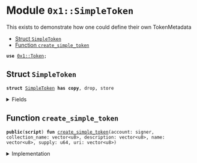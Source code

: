 
<a name="0x1_SimpleToken"></a>

# Module `0x1::SimpleToken`

This exists to demonstrate how one could define their own TokenMetadata


-  [Struct `SimpleToken`](#0x1_SimpleToken_SimpleToken)
-  [Function `create_simple_token`](#0x1_SimpleToken_create_simple_token)


<pre><code><b>use</b> <a href="Token.md#0x1_Token">0x1::Token</a>;
</code></pre>



<a name="0x1_SimpleToken_SimpleToken"></a>

## Struct `SimpleToken`



<pre><code><b>struct</b> <a href="SimpleToken.md#0x1_SimpleToken">SimpleToken</a> <b>has</b> <b>copy</b>, drop, store
</code></pre>



<details>
<summary>Fields</summary>


<dl>
<dt>
<code>magic_number: u64</code>
</dt>
<dd>

</dd>
</dl>


</details>

<a name="0x1_SimpleToken_create_simple_token"></a>

## Function `create_simple_token`



<pre><code><b>public</b>(<b>script</b>) <b>fun</b> <a href="SimpleToken.md#0x1_SimpleToken_create_simple_token">create_simple_token</a>(account: signer, collection_name: vector&lt;u8&gt;, description: vector&lt;u8&gt;, name: vector&lt;u8&gt;, supply: u64, uri: vector&lt;u8&gt;)
</code></pre>



<details>
<summary>Implementation</summary>


<pre><code><b>public</b>(<b>script</b>) <b>fun</b> <a href="SimpleToken.md#0x1_SimpleToken_create_simple_token">create_simple_token</a>(
    account: signer,
    collection_name: vector&lt;u8&gt;,
    description: vector&lt;u8&gt;,
    name: vector&lt;u8&gt;,
    supply: u64,
    uri: vector&lt;u8&gt;,
) {
  <a href="Token.md#0x1_Token_create_token_with_metadata_script">Token::create_token_with_metadata_script</a>&lt;<a href="SimpleToken.md#0x1_SimpleToken">SimpleToken</a>&gt;(
      account,
      collection_name,
      description,
      name,
      supply,
      uri,
      <a href="SimpleToken.md#0x1_SimpleToken">SimpleToken</a> { magic_number: 42 },
  );
}
</code></pre>



</details>

